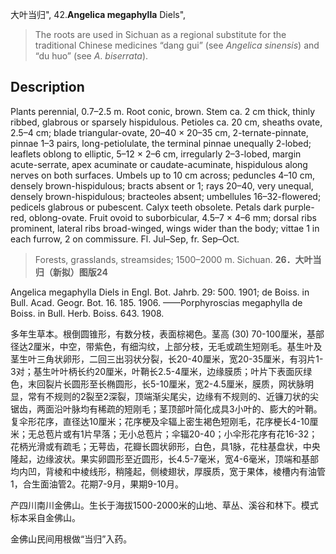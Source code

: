 大叶当归",
42.**Angelica megaphylla** Diels",

> The roots are used in Sichuan as a regional substitute for the traditional Chinese medicines “dang gui” (see *Angelica* *sinensis*) and “du huo” (see *A*. *biserrata*).

## Description
Plants perennial, 0.7–2.5 m. Root conic, brown. Stem ca. 2 cm thick, thinly ribbed, glabrous or sparsely hispidulous. Petioles ca. 20 cm, sheaths ovate, 2.5–4 cm; blade triangular-ovate, 20–40 × 20–35 cm, 2-ternate-pinnate, pinnae 1–3 pairs, long-petiolulate, the terminal pinnae unequally 2-lobed; leaflets oblong to elliptic, 5–12 × 2–6 cm, irregularly 2–3-lobed, margin acute-serrate, apex acuminate or caudate-acuminate, hispidulous along nerves on both surfaces. Umbels up to 10 cm across; peduncles 4–10 cm, densely brown-hispidulous; bracts absent or 1; rays 20–40, very unequal, densely brown-hispidulous; bracteoles absent; umbellules 16–32-flowered; pedicels glabrous or pubescent. Calyx teeth obsolete. Petals dark purple-red, oblong-ovate. Fruit ovoid to suborbicular, 4.5–7 × 4–6 mm; dorsal ribs prominent, lateral ribs broad-winged, wings wider than the body; vittae 1 in each furrow, 2 on commissure. Fl. Jul–Sep, fr. Sep–Oct.

> Forests, grasslands, streamsides; 1500–2000 m. Sichuan.
**26．大叶当归（新拟）图版24**

Angelica megaphylla Diels in Engl. Bot. Jahrb. 29: 500. 1901; de Boiss. in Bull. Acad. Geogr. Bot. 16. 185. 1906. ——Porphyroscias megaphylla de Boiss. in Bull. Herb. Boiss. 643. 1908.

多年生草本。根倒圆锥形，有数分枝，表面棕褐色。茎高 (30) 70-100厘米，基部径达2厘米，中空，带紫色，有细沟纹，上部分枝，无毛或疏生短刚毛。基生叶及茎生叶三角状卵形，二回三出羽状分裂，长20-40厘米，宽20-35厘米，有羽片1-3对；基生叶叶柄长约20厘米，叶鞘长2.5-4厘米，边缘膜质；叶片下表面灰绿色，末回裂片长圆形至长椭圆形，长5-10厘米，宽2-4.5厘米，膜质，网状脉明显，常有不规则的2裂至2深裂，顶端渐尖尾尖，边缘有不规则的、近镰刀状的尖锯齿，两面沿叶脉均有稀疏的短刚毛；茎顶部叶简化成具3小叶的、膨大的叶鞘。复伞形花序，直径达10厘米；花序梗及伞辐上密生褐色短刚毛，花序梗长4-10厘米；无总苞片或有1片早落；无小总苞片；伞辐20-40；小伞形花序有花16-32；花柄光滑或有疏毛；无萼齿，花瓣长圆状卵形，白色，具1脉，花柱基盘状，中央隆起，边缘波状。果实卵圆形至近圆形，长4.5-7毫米，宽4-6毫米，顶端和基部均内凹，背棱和中棱线形，稍隆起，侧棱翅状，厚膜质，宽于果体，棱槽内有油管1，合生面油管2。花期7-9月，果期9-10月。

产四川南川金佛山。生长于海拔1500-2000米的山地、草丛、溪谷和林下。模式标本采自金佛山。

金佛山民间用根做“当归”入药。
